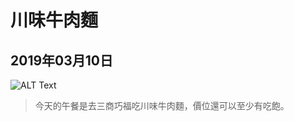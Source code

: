 # 川味牛肉麵
## 2019年03月10日

![ALT Text](https://lazyteatime.github.io/2019/2019-03-10/beef%20noodle.jpg "川味牛肉麵")

>今天的午餐是去三商巧福吃川味牛肉麵，價位還可以至少有吃飽。
